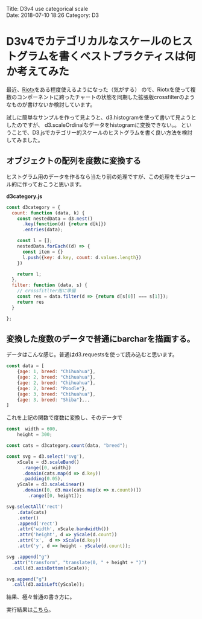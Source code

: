 Title: D3v4 use categorical scale  
Date: 2018-07-10 18:26
Category: D3

# D3v4でカテゴリカルなスケールのヒストグラムを書くベストプラクティスは何か考えてみた 

最近、[Riotx](https://qiita.com/elastic/items/dfadc8da4cc22bddfb15)をある程度使えるようになった（気がする）
ので、Riotxを使って複数のコンポーネントに跨ったチャートの状態を同期した拡張版crossfilterのようなものが書けないか検討しています。

試しに簡単なサンプルを作って見ようと、d3.histogramを使って書いて見ようとしたのですが、
d3.scaleOrdinalなデータをhistogramに変換できない。。
ということで、D3.jsでカテゴリー的スケールのヒストグラムを書く良い方法を検討してみました。

## オブジェクトの配列を度数に変換する

ヒストグラム用のデータを作るなら当たり前の処理ですが、この処理をモジュール的に作っておこうと思います。

__d3category.js__
```javascript
const d3category = {
  count: function (data, k) {
    const nestedData = d3.nest()
      .key(function(d) {return d[k]})
      .entries(data);

    const l = [];
    nestedData.forEach((d) => {
      const item = {}
      l.push({key: d.key, count: d.values.length})
    })

    return l;
  },
  filter: function (data, s) {
    // crossfitlter用に準備
    const res = data.filter(d => {return d[s[0]] === s[1]});
    return res
  }

};
```

## 変換した度数のデータで普通にbarcharを描画する。

データはこんな感じ。普通はd3.requestsを使って読み込むと思います。
```javascript
const data = [
    {age: 1, breed: "Chihuahua"},
    {age: 2, breed: "Chihuahua"},
    {age: 2, breed: "Chihuahua"},
    {age: 2, breed: "Poodle"},
    {age: 3, breed: "Chihuahua"},
    {age: 3, breed: "Shiba"},,,
]
```

これを上記の関数で度数に変換し、そのデータで
```javascript
const  width = 600,
    height = 300;

const cats = d3category.count(data, "breed");

const svg = d3.select('svg'),
    xScale = d3.scaleBand()
      .range([0, width])
      .domain(cats.map(d => d.key))
      .padding(0.05),
    yScale = d3.scaleLinear()
      .domain([0, d3.max(cats.map(x => x.count))])
        .range([0, height]);

svg.selectAll('rect')
    .data(cats)
    .enter()
    .append('rect')
    .attr('width', xScale.bandwidth())
    .attr('height', d => yScale(d.count))
    .attr('x',  d => xScale(d.key))
    .attr('y', d => height - yScale(d.count));

svg .append("g")
  .attr("transform", "translate(0, " + height + ")")
  .call(d3.axisBottom(xScale));

svg.append("g")
  .call(d3.axisLeft(yScale));

```
結果、極々普通の書き方に。

実行結果は[こちら](https://codepen.io/dogrunjp/pen/ajbdjO)。